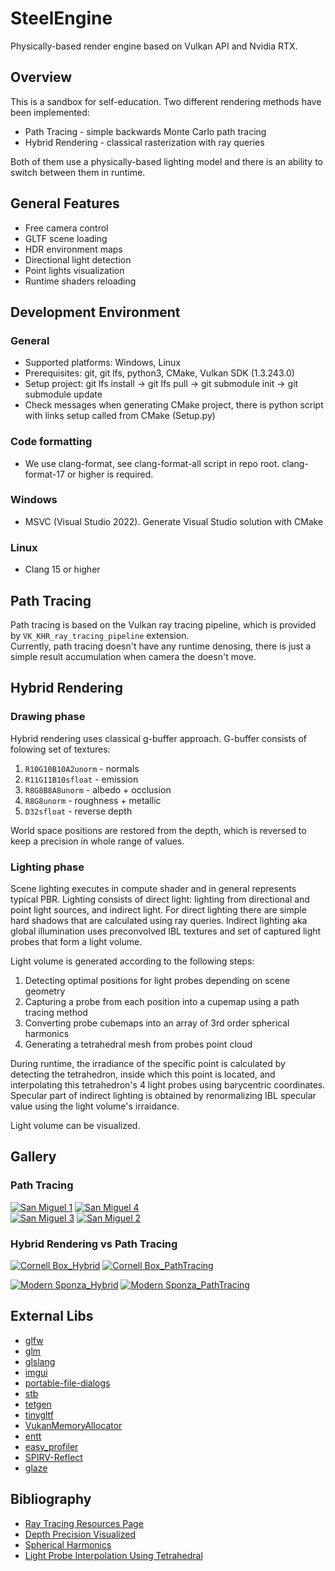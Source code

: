# SteelEngine
Physically-based render engine based on Vulkan API and Nvidia RTX.

## Overview
This is a sandbox for self-education. Two different rendering methods have been implemented: 
* Path Tracing - simple backwards Monte Carlo path tracing
* Hybrid Rendering - classical rasterization with ray queries

Both of them use a physically-based lighting model and there is an ability to switch between them in runtime.

## General Features
* Free camera control
* GLTF scene loading
* HDR environment maps 
* Directional light detection
* Point lights visualization
* Runtime shaders reloading

## Development Environment
### General
* Supported platforms: Windows, Linux
* Prerequisites: git, git lfs, python3, CMake, Vulkan SDK (1.3.243.0)
* Setup project: git lfs install -> git lfs pull -> git submodule init -> git submodule update
* Check messages when generating CMake project, there is python script with links setup called from CMake (Setup.py)
### Code formatting
* We use clang-format, see clang-format-all script in repo root. clang-format-17 or higher is required.
### Windows
* MSVC (Visual Studio 2022). Generate Visual Studio solution with CMake
### Linux
* Clang 15 or higher

## Path Tracing

Path tracing is based on the Vulkan ray tracing pipeline, which is provided by `VK_KHR_ray_tracing_pipeline` extension.   
Currently, path tracing doesn't have any runtime denosing, there is just a simple result accumulation when camera the doesn't move.

## Hybrid Rendering

### Drawing phase
Hybrid rendering uses classical g-buffer approach. G-buffer consists of folowing set of textures:
1. `R10G10B10A2unorm` - normals
2. `R11G11B10sfloat` - emission
3. `R8G8B8A8unorm` - albedo + occlusion
4. `R8G8unorm` - roughness + metallic
5. `D32sfloat` - reverse depth

World space positions are restored from the depth, which is reversed to keep a precision in whole range of values.

### Lighting phase
Scene lighting executes in compute shader and in general represents typical PBR. 
Lighting consists of direct light: lighting from directional and point light sources, and indirect light. 
For direct lighting there are simple hard shadows that are calculated using ray queries. 
Indirect lighting aka global illumination uses preconvolved IBL textures and set of captured light probes that form a light volume.

Light volume is generated according to the following steps:
1. Detecting optimal positions for light probes depending on scene geometry
2. Capturing a probe from each position into a cupemap using a path tracing method
3. Converting probe cubemaps into an array of 3rd order spherical harmonics
4. Generating a tetrahedral mesh from probes point cloud

During runtime, the irradiance of the specific point is calculated by detecting the tetrahedron, 
inside which this point is located, and interpolating this tetrahedron's 4 light probes using barycentric coordinates. 
Specular part of indirect lighting is obtained by renormalizing IBL specular value using the light volume's irraidance.

Light volume can be visualized.

## Gallery

### Path Tracing
[![San Miguel 1](./Gallery/Previews/SanMiguel_1.png "San Miguel")](./Gallery/Images/SanMiguel_1.png)
[![San Miguel 4](./Gallery/Previews/SanMiguel_4.png "San Miguel")](./Gallery/Images/SanMiguel_4.png)  
[![San Miguel 3](./Gallery/Previews/SanMiguel_3.png "San Miguel")](./Gallery/Images/SanMiguel_3.png)
[![San Miguel 2](./Gallery/Previews/SanMiguel_2.png "San Miguel")](./Gallery/Images/SanMiguel_2.png)

### Hybrid Rendering vs Path Tracing
[![Cornell Box_Hybrid](./Gallery/Previews/CornellBox_Hybrid.png "Cornell Box Hybrid Rendering")](./Gallery/Images/CornellBox_Hybrid.png)
[![Cornell Box_PathTracing](./Gallery/Previews/CornellBox_PathTracing.png "Cornell Box Path Tracing")](./Gallery/Images/CornellBox_PathTracing.png)  

[![Modern Sponza_Hybrid](./Gallery/Previews/ModernSponza_Hybrid.png "Modern Sponza Hybrid Rendering")](./Gallery/Images/ModernSponza_Hybrid.png)
[![Modern Sponza_PathTracing](./Gallery/Previews/ModernSponza_PathTracing.png "Modern Sponza Path Tracing")](./Gallery/Images/ModernSponza_PathTracing.png)

## External Libs
* [glfw](https://github.com/glfw/glfw)
* [glm](https://github.com/g-truc/glm)
* [glslang](https://github.com/KhronosGroup/glslang)
* [imgui](https://github.com/ocornut/imgui)
* [portable-file-dialogs](https://github.com/samhocevar/portable-file-dialogs)
* [stb](https://github.com/nothings/stb)
* [tetgen](https://github.com/ufz/tetgen)
* [tinygltf](https://github.com/syoyo/tinygltf)
* [VukanMemoryAllocator](https://github.com/GPUOpen-LibrariesAndSDKs/VulkanMemoryAllocator)
* [entt](https://github.com/skypjack/entt)
* [easy_profiler](https://github.com/yse/easy_profiler)
* [SPIRV-Reflect](https://github.com/KhronosGroup/SPIRV-Reflect)
* [glaze](https://github.com/stephenberry/glaze)

## Bibliography
* [Ray Tracing Resources Page](http://www.realtimerendering.com/raytracing.html)
* [Depth Precision Visualized](https://developer.nvidia.com/content/depth-precision-visualized)
* [Spherical Harmonics](https://patapom.com/blog/SHPortal/)
* [Light Probe Interpolation Using Tetrahedral](https://www.gdcvault.com/play/1015522/Light-Probe-Interpolation-Using-Tetrahedral)
